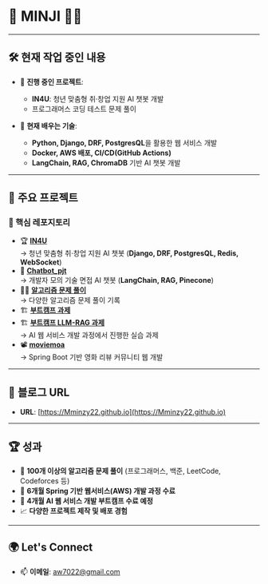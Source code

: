 # 👋 MINJI 👨‍💻

---

## 🛠️ 현재 작업 중인 내용  
- 🔭 **진행 중인 프로젝트**:  
  - **IN4U**: 청년 맞춤형 취·창업 지원 AI 챗봇 개발
  - 프로그래머스 코딩 테스트 문제 풀이  

- 🌱 **현재 배우는 기술**:  
  - **Python, Django, DRF, PostgresQL**을 활용한 웹 서비스 개발  
  - **Docker, AWS 배포, CI/CD(GitHub Actions)**  
  - **LangChain, RAG, ChromaDB** 기반 AI 챗봇 개발  

---

## 📂 주요 프로젝트  
### 🔑 핵심 레포지토리  
- 🏆 [**IN4U**](https://github.com/Mminzy22/IN4U-Platform)  
  → 청년 맞춤형 취·창업 지원 AI 챗봇 (**Django, DRF, PostgresQL, Redis, WebSocket**)  
- 🤖 [**Chatbot_pjt**](https://github.com/Mminzy22/Chatbot_pjt)  
  → 개발자 모의 기술 면접 AI 챗봇 (**LangChain, RAG, Pinecone**)  
- 🧑‍💻 [**알고리즘 문제 풀이**](https://github.com/Mminzy22/coding-test-practice)  
  → 다양한 알고리즘 문제 풀이 기록  
- 🏗️ [**부트캠프 과제**](https://github.com/Mminzy22/learning-python)
- 🏗️ [**부트캠프 LLM-RAG 과제**](https://github.com/Mminzy22/LLM-RAG-Practice)  
  → AI 웹 서비스 개발 과정에서 진행한 실습 과제  
- 📽️ [**moviemoa**](https://github.com/Mminzy22/moviemoa)  
  → Spring Boot 기반 영화 리뷰 커뮤니티 웹 개발

---

## 🌟 블로그 URL  

- **URL**: [https://Mminzy22.github.io](https://Mminzy22.github.io)  

---

## 🏆 성과  
- 🌟 **100개 이상의 알고리즘 문제 풀이** (프로그래머스, 백준, LeetCode, Codeforces 등)  
- 🏅 **6개월 Spring 기반 웹서비스(AWS) 개발 과정 수료**  
- 🏅 **4개월 AI 웹 서비스 개발 부트캠프 수료 예정**  
- 📈 **다양한 프로젝트 제작 및 배포 경험**  

---

## 🌍 Let's Connect  
- 📫 **이메일**: aw7022@gmail.com  
